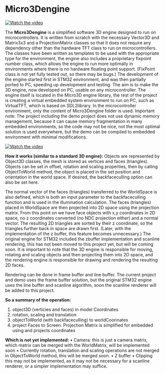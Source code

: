 # Micro3Dengine

[![Watch the video](https://img.youtube.com/vi/ih32bu80fII/hqdefault.jpg)](https://www.youtube.com/watch?v=ih32bu80fII)

The **Micro3Dengine** is a simplified software 3D engine designed to run on microcontrollers. It is written from scratch with the necessary Vector3D and Matrix3x3 and a ProjectionMatrix classes so that it does not require any dependency other than the hardware TFT class to run on microcontrollers. The classes have been written as templates to be used with the appropriate type for the environment, the engine also includes a proprietary fixpoint number class, which allows the engine to run more optimally in environments where there is no hardware floating point support. (FixPoint class is not yet fully tested out, so there may be bugs.)
The development of the engine started first in STM32 environment, and was then partially ported to PC, speeding up development and testing. The aim is to make the 3D engine, now developed on PC, usable on any microcontroller. The engine itself is located in the Micro3D engine library, the rest of the project is creating a virtual embedded system environment to run on PC, such as VirtualTFT, which is based on SDL2library. In the microcontroller environment, only the content of Micro3Dengine folder is used.
Important note: The project including the demo project does not use dynamic memory management, because it can cause memory fragmentation in many embedded environments, so the code may not be nice, not the most optimal solution is used everywhere, but the demo can be compiled to embedded environment with minimal modifications.

[![Watch the video](https://img.youtube.com/vi/ilHwLmvpWWk/hqdefault.jpg)](https://www.youtube.com/watch?v=ilHwLmvpWWk)

**How it works (similar to a standard 3D engine):**
Objects are represented by Object3D classes, the mesh is stored as vertices and faces (triangles).
Objects can be set in offset, rotation and scaling properties, then by calling ObjectToWorld method, the object is placed in the set position and orientation in the world space. If desired, the backfaceculling option can also be set here.

The normal vector of the faces (triangles) transferred to the WorldSpace is also defined, which is both an input parameter to the backfaceculling function and is used in the illumination calculation.
The faces (triangles) placed in WorldSpace are then projected into 2D space using the projection matrix.
From this point on we have face objects with x,y coordinates in 2D space, no z coordinates converted (no NDC projection either) and a normal vector.
The resulting 2D triangles are sorted by their z coordinate, so the triangles further back in space are drawn first. (Later, with the implementation of the z buffer, this feature becomes unnecessary.)
The original engine for STM32 included the zbuffer implementation and scanline rendering, this has not been moved to this project yet, but will be coming soon.
It is important to note that the 3D engine is responsible for moving, rotating and scaling objects and then projecting them into 2D space, and the rendering engine is responsible for drawing and rendering the resulting 2D faces.

Rendering can be done in frame buffer and line buffer. The current project and demo uses the frame buffer solution, but the original STM32 engine uses the line buffer and scanline algorithm, soon the scanline renderer will be added to this project.

**So a summary of the operation:**
1. object3D (verticies and faces) in model Coordinates
2. rotation, scaling and translation
3. objectToWorld (with backfaceculling) to worldCoorinates 
4. project Faces to Screen. Projection Matrix is simplified for embedded using and projects coordinates 

**Which is not yet implemented:**
•	Camera: this is just a camera matrix, which matrix can be merged with the WorldMatrix, will be implemented soon
•	Currently rotation, translation and scaling operations are not merged in ObjectToWorld method, this will be merged soon. 
•	Z buffer
•	Clipping this may not be implemented, as it may not be necessary for a scanline renderer, or a simpler implementation may suffice.

